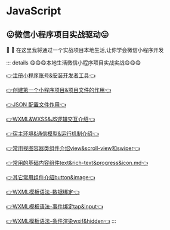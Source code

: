 # JavaScript



## 😛微信小程序项目实战驱动😛

:tada: :100: 在这里我将通过一个实战项目本地生活,让你学会微信小程序开发

::: details 😋😋😋本地生活微信小程序项目实战实战😋😋😋


[👉注册小程序账号&安装开发者工具👈](./01-注册小程序账号&安装开发者工具.md)

[👉创建第一个小程序项目&项目文件的作用👈](./02-创建第一个小程序项目&项目文件的作用.md)

[👉JSON 配置文件作用👈](./03-JSON%20配置文件作用.md)

[👉WXML&WXSS&JS逻辑交互介绍👈](./04-WXML&WXSS&JS逻辑交互介绍.md)


[👉宿主环境&通信模型&运行机制介绍👈](./05-宿主环境&通信模型&运行机制介绍.md)


[👉常用视图容器类组件介绍view&scroll-view和swiper👈](./06-常用视图容器类组件介绍view&scroll-view和swiper.md)

[👉常用的基础内容组件text&rich-text&progress&icon.md👈](./07-常用的基础内容组件text&rich-text&progress&icon.md)

[👉其它常用组件介绍button&image👈](./08-其它常用组件介绍button&image.md)

[👉WXML模板语法-数据绑定👈](./09-WXML模板语法-数据绑定.md)

[👉WXML模板语法-事件绑定tap&input👈](./10-WXML模板语法-事件绑定tap&input.md)

[👉WXML模板语法-条件渲染wxif&hidden👈](./11-WXML%20模板语法-条件渲染wxif&hidden.md)
:::

